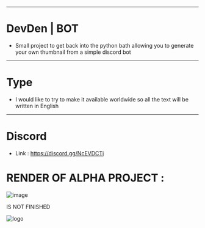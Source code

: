 ---------------------------------------------

# DevDen | BOT
- Small project to get back into the python bath allowing you to generate your own thumbnail from a simple discord bot
 
---------------------------------------------

# Type
- I would like to try to make it available worldwide so all the text will be written in English
 
---------------------------------------------

# Discord
- Link : https://discord.gg/NcEVDCTj

# RENDER OF ALPHA PROJECT : 
![image](https://github.com/RitoOFF/BotMiniatureGEN/assets/125696277/52e6fcbb-379f-479e-805c-b4e9104edff5)


IS NOT FINISHED

![logo](https://github.com/RitoOFF/BotMiniatureGEN/assets/125696277/85599214-c3eb-4795-a731-41a90e2b41bf)

